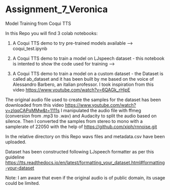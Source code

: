 # Assignment_7_Veronica
Model Training from Coqui TTS

In this Repo you will find 3 colab notebooks:

1) A Coqui TTS demo to try pre-trained models available --> coqui_test.ipynb

2) A Coqui TTS demo to train a model on LJspeech dataset - this notebook is intented to show the code used for training --> 

3) A Coqui TTS demo to train a model on a custom dataset - the Dataset is called ab_dataset and it has been built by me based on the voice of Alessandro Barbero, an italian professor. I took inspiration from this video https://www.youtube.com/watch?v=6QAGk_rHipE

The original audio file used to create the samples for the dataset has been downloaded from this video https://www.youtube.com/watch?v=zlqqCAPqMMw&t=1111s
I manipulated the audio file with ffmeg (conversion from .mp3 to .wav) and Audacity to split the audio based on silence. Then I converted the samples from stereo to mono with a samplerate of 22050 with the help of https://github.com/xiph/rnnoise.git

In the relative directory on this Repo wavs files and metadata.csv have been uploaded.

Dataset has been constructed following LJspeech formatter as per this guideline https://tts.readthedocs.io/en/latest/formatting_your_dataset.html#formatting-your-dataset

Note: I am aware that even if the original audio is of public domain, its usage could be limited.

